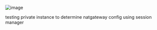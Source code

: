![image](https://github.com/user-attachments/assets/2507d63d-2a78-4424-91d8-e0f7d1731615)

testing private instance to determine natgateway config using session manager

